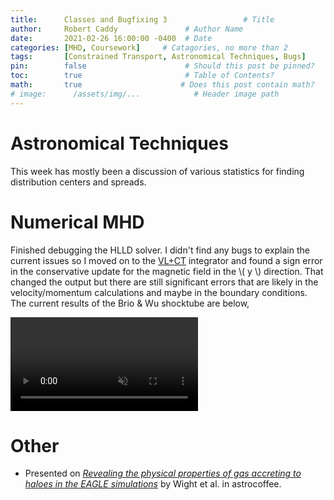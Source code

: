 ```yaml
---
title:      Classes and Bugfixing 3                 # Title
author:     Robert Caddy               # Author Name
date:       2021-02-26 16:00:00 -0400  # Date
categories: [MHD, Coursework]     # Catagories, no more than 2
tags:       [Constrained Transport, Astronomical Techniques, Bugs]                     # Tags, any number
pin:        false                      # Should this post be pinned?
toc:        true                       # Table of Contents?
math:       true                      # Does this post contain math?
# image:      /assets/img/...            # Header image path
---
```


# Astronomical Techniques
This week has mostly been a discussion of various statistics for finding
distribution centers and spreads.


# Numerical MHD
Finished debugging the HLLD solver. I didn't find any bugs to explain the
current issues so I moved on to the
[VL+CT](https://www.sciencedirect.com/science/article/abs/pii/S1384107608000754?via%3Dihub)
integrator and found a sign error in the conservative update for the magnetic
field in the \\( y \\)  direction. That changed the output but there are still
significant errors that are likely in the velocity/momentum calculations and
maybe in the boundary conditions. The current results of the Brio & Wu shocktube
are below,

<video muted autoplay controls style="max-width:100%; height:auto">
    <source type="video/mp4" src="/assets/img/2021-post-assets/02-February/2021-02-26-BWShockTube.mp4">
</video>

# Other
- Presented on [*Revealing the physical properties of gas accreting to haloes in
  the EAGLE simulations*](https://arxiv.org/abs/2102.10913) by Wight et al. in
  astrocoffee.

